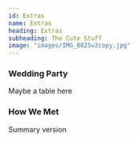 ```yaml
---
id: Extras
name: Extras
heading: Extras
subheading: The Cute Stuff
image: "images/IMG_0025v2copy.jpg"
---
```


### Wedding Party
Maybe a table here 

### How We Met
Summary version 
